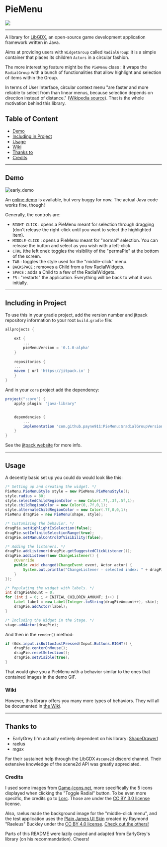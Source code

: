 # PieMenu
[![](https://jitpack.io/v/payne911/PieMenu.svg)](https://jitpack.io/#payne911/PieMenu)

---

A library for [LibGDX](https://libgdx.badlogicgames.com/), an open-source game development application framework written in Java.

Aims at providing users with `WidgetGroup` called `RadialGroup`: it is a simple container that places its children `Actors` in a circular fashion.

The more interesting feature might be the `PieMenu` class : it wraps the `RadialGroup` with a bunch of functionalities that allow highlight and selection of items within the Group.

In terms of User Interface, circular context menu "are faster and more reliable to select from than linear menus, because selection depends on direction instead of distance." ([Wikipedia source](https://en.wikipedia.org/wiki/Pie_menu#Comparison_with_other_interaction_techniques)). That is the whole motivation behind this library.

## Table of Content
* [Demo](#demo)
* [Including in Project](#including-in-project)
* [Usage](#usage)
* [Wiki](#wiki)
* [Thanks to](#thanks-to)
* [Credits](#credits)

---

## Demo
![early_demo](https://raw.githubusercontent.com/payne911/PieMenu/master/android/assets/early_demo.gif)

An [online demo](https://payne911.github.io/PieMenu/) is available, but very buggy for now. The actual Java code works fine, though!

Generally, the controls are:
* ``RIGHT-CLICK`` : opens a PieMenu meant for selection through dragging (don't release the right-click until you want to select the highlighted item).
* ``MIDDLE-CLICK`` : opens a PieMenu meant for "normal" selection. You can release the button and select as you wish with a left-click.
* ``CTRL`` (the left one): toggles the visibility of the "permaPie" at the bottom of the screen.
* ``TAB`` : toggles the style used for the "middle-click" menu.
* ``BACKSPACE`` : removes a Child from a few RadialWidgets.
* ``SPACE`` : adds a Child to a few of the RadialWidgets.
* ``F5`` : "restarts" the application. Everything will be back to what it was initially.

---

## Including in Project
To use this in your gradle project, add the version number and jitpack repository information to your root `build.gradle` file:

```groovy
allprojects {

    ext {
    	...
        pieMenuVersion = '0.1.0-alpha'
    }
    
    repositories {
	...
	maven { url 'https://jitpack.io' }
    }
}
```

And  in your `core` project add the dependency:

```groovy
project(":core") {
    apply plugin: "java-library"


    dependencies {
        ...
        implementation 'com.github.payne911:PieMenu:$radialGroupVersion'
    }
}
```

See the [jitpack website](https://jitpack.io/#payne911/PieMenu) for more info.

---

## Usage
A decently basic set up you could do would look like this:

```java
/* Setting up and creating the widget. */
PieMenu.PieMenuStyle style = new PieMenu.PieMenuStyle();
style.radius = 80;
style.selectedChildRegionColor = new Color(.7f,.3f,.5f,1);
style.childRegionColor = new Color(0,.7f,0,1);
style.alternateChildRegionColor = new Color(.7f,0,0,1);
PieMenu dragPie = new PieMenu(shape, style);

/* Customizing the behavior. */
dragPie.setHighlightIsSelection(false);
dragPie.setInfiniteSelectionRange(true);
dragPie.setManualControlOfVisibility(false);

/* Adding the listeners. */
dragPie.addListener(dragPie.getSuggestedClickListener());
dragPie.addListener(new ChangeListener() {
    @Override
    public void changed(ChangeEvent event, Actor actor) {
        System.out.println("ChangeListener - selected index: " + dragPie.getSelectedIndex());
    }
});

/* Populating the widget with labels. */
int dragPieAmount = 0;
for (int i = 0; i < INITIAL_CHILDREN_AMOUNT; i++) {
    Label label = new Label(Integer.toString(dragPieAmount++), skin);
    dragPie.addActor(label);
}

/* Including the Widget in the Stage. */
stage.addActor(dragPie);
```

And then in the `render()` method:

```java
if (Gdx.input.isButtonJustPressed(Input.Buttons.RIGHT)) {
    dragPie.centerOnMouse();
    dragPie.resetSelection();
    dragPie.setVisible(true);
}
```

That would give you a PieMenu with a behavior similar to the ones that contained images in the demo GIF.

### Wiki
However, this library offers you many more types of behaviors. They will all be documented in [the Wiki](https://github.com/payne911/PieMenu/wiki).

---

## Thanks to
* EarlyGrey (I'm actually entirely dependent on his library: [ShapeDrawer](https://github.com/earlygrey/shapedrawer))
* raelus
* mgsx

For their sustained help through the LibGDX `#scene2d` discord channel. Their extensive knowledge of the scene2d API was greatly appreciated.

### Credits
I used some images from [Game-Icons.net](https://game-icons.net/), more specifically the 5 icons displayed when clicking the "Toggle Radial" button. To be even more specific, the credits go to [Lorc](http://lorcblog.blogspot.com/). Those are under the [CC BY 3.0 license](https://creativecommons.org/licenses/by/3.0/) license.

Also, raelus made the background image for the "middle-click menu", and the test application uses the [Plain James UI Skin](https://ray3k.wordpress.com/artwork/plain-james-ui-skin-for-libgdx/) created by Raymond "Raeleus" Buckley under the [CC BY 4.0 license](https://creativecommons.org/licenses/by/4.0/). [Check out the others!](https://ray3k.wordpress.com/artwork/)

Parts of this README were lazily copied and adapted from EarlyGrey's library (on his recommandation). Cheers!
